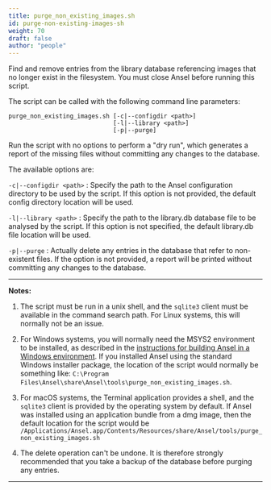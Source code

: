 ```yaml
---
title: purge_non_existing_images.sh
id: purge-non-existing-images-sh
weight: 70
draft: false
author: "people"
---
```


Find and remove entries from the library database referencing images that no longer exist in the filesystem. You must close Ansel before running this script.

The script can be called with the following command line parameters:

```
purge_non_existing_images.sh [-c|--configdir <path>]
                             [-l|--library <path>]
                             [-p|--purge]
```

Run the script with no options to perform a "dry run", which generates a report of the missing files without committing any changes to the database.

The available options are:

`-c|--configdir <path>`
: Specify the path to the Ansel configuration directory to be used by the script. If this option is not provided, the default config directory location will be used.

`-l|--library <path>`
: Specify the path to the library.db database file to be analysed by the script. If this option is not specified, the default library.db file location will be used.

`-p|--purge`
: Actually delete any entries in the database that refer to non-existent files. If the option is not provided, a report will be printed without committing any changes to the database.

---

**Notes:**

1. The script must be run in a unix shell, and the `sqlite3` client must be available in the command search path. For Linux systems, this will normally not be an issue.

2. For Windows systems, you will normally need the MSYS2 environment to be installed, as described in the [instructions for building Ansel in a Windows environment](https://github.com/Ansel-org/Ansel/blob/master/packaging/windows/BUILD.md). If you installed Ansel using the standard Windows installer package, the location of the script would normally be something like: `C:\Program Files\Ansel\share\Ansel\tools\purge_non_existing_images.sh`.

3. For macOS systems, the Terminal application provides a shell, and the `sqlite3` client is provided by the operating system by default. If Ansel was installed using an application bundle from a dmg image, then the default location for the script would be `/Applications/Ansel.app/Contents/Resources/share/Ansel/tools/purge_non_existing_images.sh`

4. The delete operation can't be undone. It is therefore strongly recommended that you take a backup of the database before purging any entries.

---
